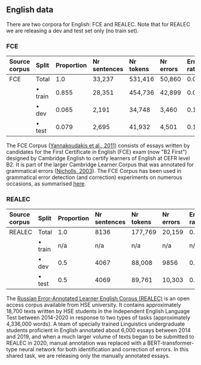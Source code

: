 ## English data

There are two corpora for English: FCE and REALEC. Note that for REALEC we are releasing a dev and test set only (no train set).

### FCE

| Source corpus |  Split                 | Proportion | Nr sentences | Nr tokens | Nr errors | Error rate |
|:--------------|:-----------------------|:-----------|:-------------|:----------|:----------|:-----------|
| FCE           | Total                  | 1.0        | 33,237       |531,416    | 50,860    | 0.096      |
|               | • train                | 0.855      | 28,351       |454,736    | 42,899    | 0.094      |
|               | • dev                  | 0.065      | 2,191        |34,748     | 3,460     | 0.100      |
|               | • test                 | 0.079      | 2,695        |41,932     | 4,501     | 0.107      |

The FCE Corpus ([Yannakoudakis et al., 2011](https://aclanthology.org/P11-1019/)) consists of essays written by candidates for the First Certificate in English (FCE) exam (now "B2 First") designed by Cambridge English to certify learners of English at CEFR level B2. It is part of the larger Cambridge Learner Corpus that was annotated for grammatical errors ([Nicholls, 2003](https://www.academia.edu/download/43303478/CL2003_Nicholls.pdf)). The FCE Corpus has been used in grammatical error detection (and correction) experiments on numerous occasions, as summarised [here](https://paperswithcode.com/dataset/fce).

### REALEC

| Source corpus |  Split                 | Proportion | Nr sentences | Nr tokens | Nr errors | Error rate |
|:--------------|:-----------------------|:-----------|:-------------|:----------|:----------|:-----------|
| REALEC        | Total                  | 1.0        | 8136         |177,769    | 20,159    | 0.113      |
|               | • train                | n/a        | n/a          |n/a        | n/a       | n/a      |
|               | • dev                  | 0.5        | 4067         |88,008     | 9856      | 0.112      |
|               | • test                 | 0.5        | 4069         |89,761     | 10,303    | 0.115      |

The [Russian Error-Annotated Learner English Corpus (REALEC)](https://realec.org/index.xhtml#/exam/) is an open access corpus available from HSE university. It contains approximately 18,700 texts written by HSE students in the Independent English Language Test between 2014-2020 in response to two types of tasks (approximately 4,336,000 words). A team of specially trained Linguistics undergraduate students proficient in English annotated about 6,000 essays between 2014 and 2019, and when a much larger volume of texts began to be submitted to REALEC in 2020, manual annotation was replaced with a BERT-transformer-type neural network for both identification and correction of errors. In this shared task, we are releasing only the manually annotated essays.
